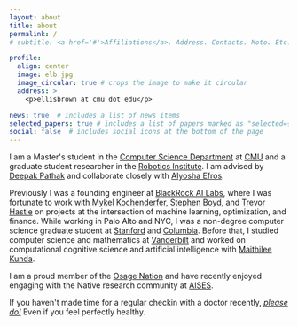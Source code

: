 ```yaml
---
layout: about
title: about
permalink: /
# subtitle: <a href='#'>Affiliations</a>. Address. Contacts. Moto. Etc.

profile:
  align: center
  image: elb.jpg
  image_circular: true # crops the image to make it circular
  address: >
    <p>ellisbrown at cmu dot edu</p>

news: true  # includes a list of news items
selected_papers: true # includes a list of papers marked as "selected={true}"
social: false  # includes social icons at the bottom of the page
---
```


<!-- Write your biography here. Tell the world about yourself. Link to your favorite [subreddit](http://reddit.com). You can put a picture in, too. The code is already in, just name your picture `prof_pic.jpg` and put it in the `img/` folder.

Put your address / P.O. box / other info right below your picture. You can also disable any these elements by editing `profile` property of the YAML header of your `_pages/about.md`. Edit `_bibliography/papers.bib` and Jekyll will render your [publications page](/al-folio/publications/) automatically.

Link to your social media connections, too. This theme is set up to use [Font Awesome icons](http://fortawesome.github.io/Font-Awesome/) and [Academicons](https://jpswalsh.github.io/academicons/), like the ones below. Add your Facebook, Twitter, LinkedIn, Google Scholar, or just disable all of them.
 -->

I am a Master's student in the [Computer Science Department](http://csd.cmu.edu/) at [CMU](https://www.cmu.edu/) and a graduate student researcher in the [Robotics Institute](http://www.ri.cmu.edu/). I am advised by [Deepak Pathak](http://www.cs.cmu.edu/~dpathak/) and collaborate closely with [Alyosha Efros](http://www.cs.berkeley.edu/~efros/).

Previously I was a founding engineer at [BlackRock AI Labs](http://www.blackrock.com/corporate/ai), where I was fortunate to work with 
[Mykel Kochenderfer](http://mykel.kochenderfer.com/),
[Stephen Boyd](http://web.stanford.edu/~boyd/),
and [Trevor Hastie](http://web.stanford.edu/~hastie/)
on projects at the intersection of machine learning, optimization, and finance.
While working in Palo Alto and NYC, I was a non-degree computer science graduate student at [Stanford](http://www.stanford.edu/) and [Columbia](http://www.columbia.edu/).
Before that, I studied computer science and mathematics at [Vanderbilt](http://www.vanderbilt.edu/) and worked on computational cognitive science and artificial intelligence with [Maithilee Kunda](http://my.vanderbilt.edu/mkunda/).



I am a proud member of the [Osage Nation](http://www.osagenation-nsn.gov/) and have recently enjoyed engaging with the Native research community at [AISES](http://conference.aises.org/).

If you haven't made time for a regular checkin with a doctor recently, [*please do!*](/life/make-time-for-the-doctor/) Even if you feel perfectly healthy.

